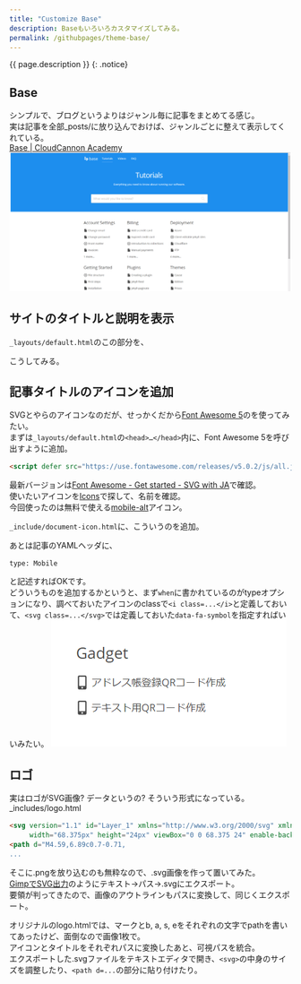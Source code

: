 ```yaml
---
title: "Customize Base"
description: Baseもいろいろカスタマイズしてみる。
permalink: /githubpages/theme-base/
---
```

{{ page.description }}
{: .notice}

## Base

シンプルで、ブログというよりはジャンル毎に記事をまとめてる感じ。  
実は記事を全部_posts/に放り込んでおけば、ジャンルごとに整えて表示してくれている。  
[Base | CloudCannon Academy](https://learn.cloudcannon.com/templates/base/)
[![Jekyll theme Base](/assets/images/theme-base-prev.png)](/assets/images/theme-base-prev.png)

## サイトのタイトルと説明を表示

`_layouts/default.html`のこの部分を、
<script src="https://gist.github.com/laureltreetop/3ddead83b3e4c61913231ccee8d5f78c.js?file=theme-base-default.html"></script>
こうしてみる。
<script src="https://gist.github.com/laureltreetop/3ddead83b3e4c61913231ccee8d5f78c.js?file=theme-base-default-custom.html"></script>

## 記事タイトルのアイコンを追加

SVGとやらのアイコンなのだが、せっかくだから[Font Awesome 5](https://fontawesome.com/)のを使ってみたい。  
まずは`_layouts/default.html`の`<head>…</head>`内に、Font Awesome 5を呼び出すように追加。
```html
<script defer src="https://use.fontawesome.com/releases/v5.0.2/js/all.js"></script>
```
最新バージョンは[Font Awesome - Get started - SVG with JA](https://fontawesome.com/get-started/svg-with-js)で確認。  
使いたいアイコンを[Icons](https://fontawesome.com/icons?d=gallery)で探して、名前を確認。  
今回使ったのは無料で使える[mobile-alt](https://fontawesome.com/icons/mobile-alt?style=solid)アイコン。

`_include/document-icon.html`に、こういうのを追加。
<script src="https://gist.github.com/laureltreetop/28ad8724fe729dcf920cab5443d63d0e.js"></script>
あとは記事のYAMLヘッダに、
```
type: Mobile
```
と記述すればOKです。  
どういうものを追加するかというと、まず`when`に書かれているのがtypeオプションになり、調べておいたアイコンのclassで`<i class=...</i>`と定義しておいて、`<svg class=...</svg>`では定義しておいた`data-fa-symbol`を指定すればいいみたい。
[![Base Custom Icon](/assets/images/theme-base-custom-article-icon.png)](/assets/images/theme-base-custom-article-icon.png)

## ロゴ

実はロゴがSVG画像? データというの? そういう形式になっている。  
_includes/logo.html
```html
<svg version="1.1" id="Layer_1" xmlns="http://www.w3.org/2000/svg" xmlns:xlink="http://www.w3.org/1999/xlink" x="0px" y="0px"
	 width="68.375px" height="24px" viewBox="0 0 68.375 24" enable-background="new 0 0 68.375 24" xml:space="preserve">
<path d="M4.59,6.89c0.7-0.71,
...
```

そこに.pngを放り込むのも無粋なので、.svg画像を作って置いてみた。  
[GimpでSVG出力](https://buildinginblender.blogspot.jp/2015/04/tipsgimpsvggimp.html)のようにテキスト→パス→.svgにエクスポート。  
要領が判ってきたので、画像のアウトラインもパスに変換して、同じくエクスポート。

オリジナルのlogo.htmlでは、マークとb, a, s, eをそれぞれの文字でpathを書いてあったけど、面倒なので画像1枚で。  
アイコンとタイトルをそれぞれパスに変換したあと、可視パスを統合。  
エクスポートした.svgファイルをテキストエディタで開き、`<svg>`の中身のサイズを調整したり、`<path d=...`の部分に貼り付けたり。